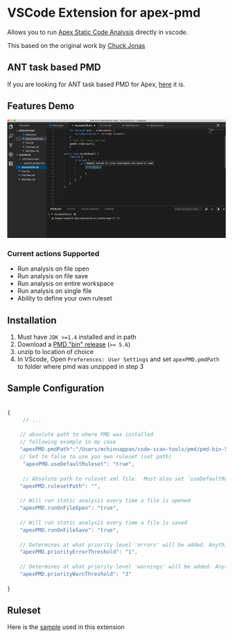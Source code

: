 # VSCode Extension for apex-pmd

Allows you to run [Apex Static Code Analysis](http://pmd.sourceforge.net/snapshot/pmd-apex/) directly in vscode.


This based on the original work by [Chuck Jonas](https://github.com/ChuckJonas/vscode-apex-pmd)

## ANT task based PMD

If you are looking for ANT task based PMD for Apex, [here](https://github.com/mohan-chinnappan-n/pmd-dist) it is.

## Features Demo

![Demo for the Extension](./images/code-scan-vscode-5.gif)

### Current actions Supported

* Run analysis on file open
* Run analysis on file save
* Run analysis on entire workspace
* Run analysis on single file
* Ability to define your own ruleset

## Installation

1. Must have `JDK >=1.4` installed and in path
2. Download a [PMD "bin" release](https://sourceforge.net/projects/pmd/files/pmd/) (`>= 5.6`)
3. unzip to location of choice
4. In VScode, Open `Preferences: User Settings` and set `apexPMD.pmdPath` to folder where pmd was unzipped in step 3

## Sample Configuration

``` javascript

{
     // ...

    // absolute path to where PMD was installed
    // following example in my case
    "apexPMD.pmdPath":"/Users/mchinnappan/code-scan-tools/pmd/pmd-bin-5.8.1",
    // Set to false to use you own ruleset (set path)
     "apexPMD.useDefaultRuleset": "true",

     // Absolute path to ruleset xml file.  Must also set `useDefaultRuleset:false`.
    "apexPMD.rulesetPath": "",
    
    // Will run static analysis every time a file is opened
    "apexPMD.runOnFileOpen": "true",

    // Will run static analysis every time a file is saved
    "apexPMD.runOnFileSave": "true",

    // Determines at what priority level 'errors' will be added. Anything less will be a warning or hint
    "apexPMD.priorityErrorThreshold": "1",

    // Determines at what priority level 'warnings' will be added. Anything less will be a hint
    "apexPMD.priorityWarnThreshold": "3"

}


```

## Ruleset
Here is the [sample](./rulesets/apex_ruleset.xml) used in this extension